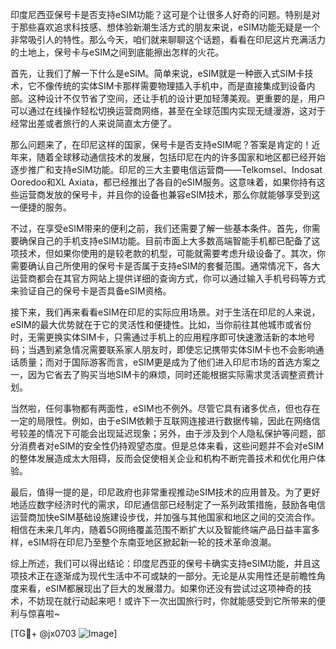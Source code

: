 印度尼西亚保号卡是否支持eSIM功能？这可是个让很多人好奇的问题。特别是对于那些喜欢追求科技感、想体验新潮生活方式的朋友来说，eSIM功能无疑是一个非常吸引人的特性。那么今天，咱们就来聊聊这个话题，看看在印尼这片充满活力的土地上，保号卡与eSIM之间到底能擦出怎样的火花。

首先，让我们了解一下什么是eSIM。简单来说，eSIM就是一种嵌入式SIM卡技术，它不像传统的实体SIM卡那样需要物理插入手机中，而是直接集成到设备内部。这种设计不仅节省了空间，还让手机的设计更加轻薄美观。更重要的是，用户可以通过在线操作轻松切换运营商网络，甚至在全球范围内实现无缝漫游，这对于经常出差或者旅行的人来说简直太方便了。

那么问题来了，在印尼这样的国家，保号卡是否支持eSIM呢？答案是肯定的！近年来，随着全球移动通信技术的发展，包括印尼在内的许多国家和地区都已经开始逐步推广和支持eSIM功能。印尼的三大主要电信运营商——Telkomsel、Indosat Ooredoo和XL Axiata，都已经推出了各自的eSIM服务。这意味着，如果你持有这些运营商发放的保号卡，并且你的设备也兼容eSIM技术，那么你就能够享受到这一便捷的服务。

不过，在享受eSIM带来的便利之前，我们还需要了解一些基本条件。首先，你需要确保自己的手机支持eSIM功能。目前市面上大多数高端智能手机都已配备了这项技术，但如果你使用的是较老款的机型，可能就需要考虑升级设备了。其次，你需要确认自己所使用的保号卡是否属于支持eSIM的套餐范围。通常情况下，各大运营商都会在其官方网站上提供详细的查询方式，你可以通过输入手机号码等方式来验证自己的保号卡是否具备eSIM资格。

接下来，我们再来看看eSIM在印尼的实际应用场景。对于生活在印尼的人来说，eSIM的最大优势就在于它的灵活性和便捷性。比如，当你前往其他城市或省份时，无需更换实体SIM卡，只需通过手机上的应用程序即可快速激活新的本地号码；当遇到紧急情况需要联系家人朋友时，即使忘记携带实体SIM卡也不会影响通话质量；而对于国际游客而言，eSIM更是成为了他们进入印尼市场的首选方案之一，因为它省去了购买当地SIM卡的麻烦，同时还能根据实际需求灵活调整资费计划。

当然啦，任何事物都有两面性，eSIM也不例外。尽管它具有诸多优点，但也存在一定的局限性。例如，由于eSIM依赖于互联网连接进行数据传输，因此在网络信号较差的情况下可能会出现延迟现象；另外，由于涉及到个人隐私保护等问题，部分消费者对eSIM的安全性仍持观望态度。但是总体来看，这些问题并不会对eSIM的整体发展造成太大阻碍，反而会促使相关企业和机构不断完善技术和优化用户体验。

最后，值得一提的是，印尼政府也非常重视推动eSIM技术的应用普及。为了更好地适应数字经济时代的需求，印尼通信部已经制定了一系列政策措施，鼓励各电信运营商加快eSIM基础设施建设步伐，并加强与其他国家和地区之间的交流合作。相信在未来几年内，随着5G网络覆盖范围不断扩大以及智能终端产品日益丰富多样，eSIM将在印尼乃至整个东南亚地区掀起新一轮的技术革命浪潮。

综上所述，我们可以得出结论：印度尼西亚的保号卡确实支持eSIM功能，并且这项技术正在逐渐成为现代生活中不可或缺的一部分。无论是从实用性还是前瞻性角度来看，eSIM都展现出了巨大的发展潜力。如果你还没有尝试过这项神奇的技术，不妨现在就行动起来吧！或许下一次出国旅行时，你就能感受到它所带来的便利与惊喜啦~

[TG💪+ @jx0703 ![Image](https://github.com/user-attachments/assets/dbca1d08-cadb-493c-b0ec-ad6f7a83f270)]
